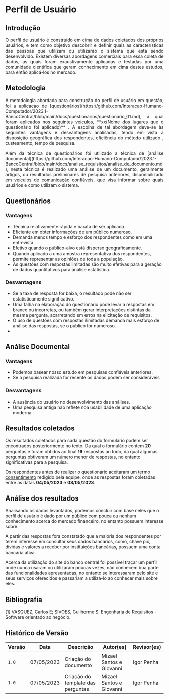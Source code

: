 # Perfil de Usuário 
## Introdução 

<p align="justify">O perfil de usuário é construído em cima de dados coletados dos próprios usuários, e tem como objetivo descobrir e definir quais as características das pessoas que utilizam ou utilizarão o sistema que está sendo desenvolvido. Existem diversas abordagens comerciais para essa coleta de dados, as quais foram exaustivamente aplicadas e testadas por uma comunidade científica que geram conhecimento em cima destes estudos, para então aplicá-los no mercado.</p>

## Metodologia

<p align="justify">A metodologia abordada para construção do perfil de usuário em questão, foi a aplicacao de [questionários](https://github.com/Interacao-Humano-Computador/2023.1-BancoCentral/blob/main/docs/questionarios/questionario_01.md), a qual foram aplicados nos seguintes veículos, **xx(Nome dos lugares que o questionário foi aplicado)** . A escolha de tal abordagem deve-se às seguintes vantagens e desvantagens analisadas, tendo em vista a disposição geográfica dos respondentes, eficiência do método utilizado , custeamento, tempo de pesquisa.</p>
<p align="justify">Além da técnica de questionários foi utilizado a técnica de [análise documental](https://github.com/Interacao-Humano-Computador/2023.1-BancoCentral/blob/main/docs/analise_requisitos/analise_de_documento.md), nesta técnica é realizado  uma análise de um documento, geralmente artigos, ou resultados preliminares de pesquisa anteriores, disponibilizado em veículos de comunicação confiáveis,  que visa informar sobre quais usuários e como utilizam o sistema. </p>

## Questionários
### Vantagens 
- Técnica relativamente rápida e barata de ser aplicada.
- Eficiente em obter informações de um público numeroso.
- Demanda menos tempo e esforço dos respondentes como em uma entrevista.
- Efetivo quando o público-alvo está disperso geograficamente.
- Quando aplicado a uma amostra representativa dos respondentes, permite representar as opiniões de toda a população.
- As questões com respostas limitadas são muito efetivas para a geração de dados quantitativos para análise estatística.

### Desvantagens 

- Se a taxa de resposta for baixa, o resultado pode não ser estatisticamente significativo.
- Uma falha na elaboração do questionário pode levar a respostas em branco ou incorretas, ou também gerar interpretações distintas da mesma pergunta, acarretando em erros na elicitação de requisitos.
- O uso de questões com respostas ilimitadas demanda mais esforço de análise das respostas, se o público for numeroso.
- 
## Análise Documental
### Vantagens 
- Podemos basear nosso estudo em pesquisas confiáveis anteriores.
- Se a pesquisa realizada for recente os dados podem ser consideráveis

### Desvantagens 
-  A ausência do usuário no desenvolvimento das análises.
-  Uma pesquisa antiga nao reflete noa usabilidade de uma aplicação moderna 

## Resultados coletados 
Os resultados coletados para cada questão do formulário podem ser encontrados posteriormente no texto. Da qual o formulário contem **20** perguntas e foram obtidos ao final **16** respostas ao todo, da qual algumas perguntas obtiveram um número menor de respostas, no entanto significativas para a pesquisa.

Os respondentes antes de realizar o questionário aceitaram um [termo consentimento]() redigido pela equipe, onde as respostas foram coletadas entre as datas **04/05/2023** e **08/05/2023**.

## Análise dos resultados 
Analisando os dados levantados, podemos concluir com base neles que o perfil de usuário é dado por um público com pouca ou nenhum conhecimento acerca do mercado financeiro, no entanto possuem interesse sobre.

A partir das respostas fora constatado que a maioria dos respondentes por terem interesse em consultar seus dados bancarios, como, chave pix, dividas e valores a receber por instituições bancárias, possuem uma conta bancária ativa.

Acerca da utilização do site do banco central foi possível traçar um perfil onde nunca usaram ou utilizaram poucas vezes, não conhecem  boa parte das funcionalidades apresentadas, no entanto se interessaram pelo site e seus serviços oferecidos e passariam a utilizá-lo ao conhecer mais sobre eles. 

## Bibliografia

[1] VASQUEZ, Carlos E; SIVOES, Guilherme S. Engenharia de Requisitos - Software orientado ao negócio.

## Histórico de Versão

| Versão | Data       | Descrição                                       | Autor(es)        | Revisor(es)   |
| ------ | ---------- | ----------------------------------------------- | ---------------- | ------------- |
| `1.0`  | 07/05/2023 | Criação do documento                            | Mizael Santos e Giovanni          | Igor Penha  |
| `1.0`  | 07/05/2023 | Criação do template das perguntas                            | Mizael Santos e Giovanni          | Igor Penha  |
